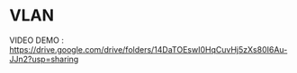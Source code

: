 # VLAN
VIDEO DEMO : https://drive.google.com/drive/folders/14DaTOEswI0HqCuvHj5zXs80I6Au-JJn2?usp=sharing
